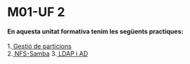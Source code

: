 # M01-UF 2
**En aquesta unitat formativa tenim les següents practiques:** <br><br>
1.<a href="https://htmlpreview.github.io/?https://github.com/Guiu-PJ/Portfoli/blob/main/Portfoli/Moduls/M01-Sistemes_Informatics/uf2/Practica-Gestio-de-Particions/PrcticaGestideParticions.html"> Gestió de particions</a><br>
2.<a href="https://htmlpreview.github.io/?https://github.com/Guiu-PJ/Portfoli/blob/main/Portfoli/Moduls/M01-Sistemes_Informatics/uf2/NFS_Samba/NFS-Samba.html"> NFS-Samba</a>
3.<a href="https://htmlpreview.github.io/?https://github.com/Guiu-PJ/Portfoli/blob/main/Portfoli/Moduls/M01-Sistemes_Informatics/uf2/LDAP-i-AD/PrcticaLDAPiActiveDirectory.html"> LDAP i AD</a>
